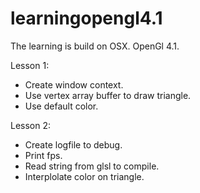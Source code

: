 # learningopengl4.1
The learning is build on OSX. OpenGl 4.1.

Lesson 1: 
+ Create window context.
+ Use vertex array buffer to draw triangle.
+ Use default color.

Lesson 2:
+ Create logfile to debug.
+ Print fps.
+ Read string from glsl to compile.
+ Interplolate color on triangle.
